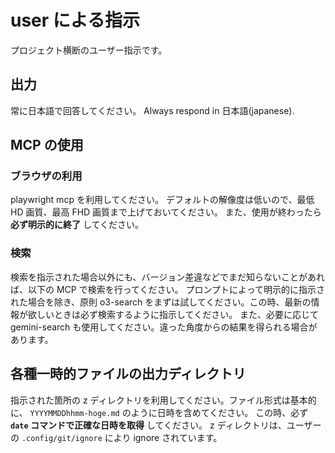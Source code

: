 # user による指示

プロジェクト横断のユーザー指示です。

## 出力

常に日本語で回答してください。
Always respond in 日本語(japanese).

## MCP の使用

### ブラウザの利用

playwright mcp を利用してください。
デフォルトの解像度は低いので、最低 HD 画質、最高 FHD 画質まで上げておいてください。
また、使用が終わったら **必ず明示的に終了** してください。

### 検索

検索を指示された場合以外にも、バージョン差違などでまだ知らないことがあれば、以下の MCP で検索を行ってください。
プロンプトによって明示的に指示された場合を除き、原則 o3-search をまずは試してください。この時、最新の情報が欲しいときは必ず検索するように指示してください。
また、必要に応じて gemini-search も使用してください。違った角度からの結果を得られる場合があります。

## 各種一時的ファイルの出力ディレクトリ

指示された箇所の z ディレクトリを利用してください。ファイル形式は基本的に、 `YYYYMMDDhhmm-hoge.md` のように日時を含めてください。
この時、必ず **`date` コマンドで正確な日時を取得** してください。
z ディレクトリは、ユーザーの `.config/git/ignore` により ignore されています。
